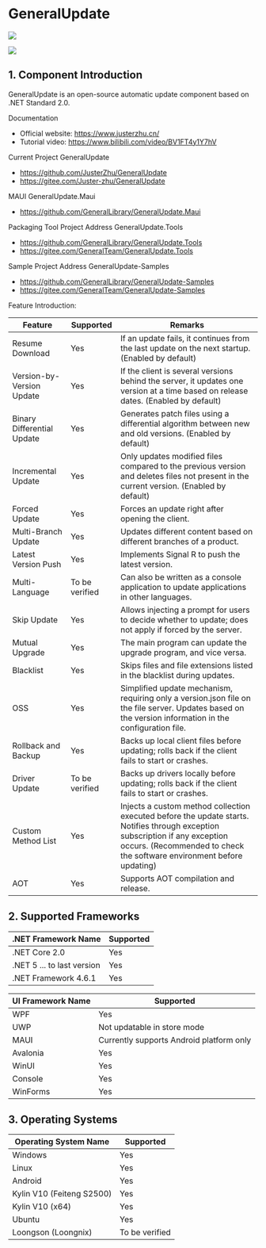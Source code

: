 # GeneralUpdate #
![](https://img.shields.io/github/license/JusterZhu/GeneralUpdate?color=blue)

![](imgs/GeneralUpdate_h.png)

## 1. Component Introduction ##

GeneralUpdate is an open-source automatic update component based on .NET Standard 2.0.

Documentation

- Official website: https://www.justerzhu.cn/
- Tutorial video: https://www.bilibili.com/video/BV1FT4y1Y7hV

Current Project GeneralUpdate

- https://github.com/JusterZhu/GeneralUpdate
- https://gitee.com/Juster-zhu/GeneralUpdate

MAUI GeneralUpdate.Maui

- https://github.com/GeneralLibrary/GeneralUpdate.Maui

Packaging Tool Project Address GeneralUpdate.Tools

- https://github.com/GeneralLibrary/GeneralUpdate.Tools
- https://gitee.com/GeneralTeam/GeneralUpdate.Tools

Sample Project Address GeneralUpdate-Samples

- https://github.com/GeneralLibrary/GeneralUpdate-Samples
- https://gitee.com/GeneralTeam/GeneralUpdate-Samples

Feature Introduction:

| Feature                    | Supported      | Remarks                                                      |
| -------------------------- | -------------- | ------------------------------------------------------------ |
| Resume Download            | Yes            | If an update fails, it continues from the last update on the next startup. (Enabled by default) |
| Version-by-Version Update  | Yes            | If the client is several versions behind the server, it updates one version at a time based on release dates. (Enabled by default) |
| Binary Differential Update | Yes            | Generates patch files using a differential algorithm between new and old versions. (Enabled by default) |
| Incremental Update         | Yes            | Only updates modified files compared to the previous version and deletes files not present in the current version. (Enabled by default) |
| Forced Update              | Yes            | Forces an update right after opening the client.             |
| Multi-Branch Update        | Yes            | Updates different content based on different branches of a product. |
| Latest Version Push        | Yes            | Implements Signal R to push the latest version.              |
| Multi-Language             | To be verified | Can also be written as a console application to update applications in other languages. |
| Skip Update                | Yes            | Allows injecting a prompt for users to decide whether to update; does not apply if forced by the server. |
| Mutual Upgrade             | Yes            | The main program can update the upgrade program, and vice versa. |
| Blacklist                  | Yes            | Skips files and file extensions listed in the blacklist during updates. |
| OSS                        | Yes            | Simplified update mechanism, requiring only a version.json file on the file server. Updates based on the version information in the configuration file. |
| Rollback and Backup        | Yes            | Backs up local client files before updating; rolls back if the client fails to start or crashes. |
| Driver Update              | To be verified | Backs up drivers locally before updating; rolls back if the client fails to start or crashes. |
| Custom Method List         | Yes            | Injects a custom method collection executed before the update starts. Notifies through exception subscription if any exception occurs. (Recommended to check the software environment before updating) |
| AOT                        | Yes            | Supports AOT compilation and release.                        |

## 2. Supported Frameworks

| .NET Framework Name        | Supported |
| -------------------------- | --------- |
| .NET Core 2.0              | Yes       |
| .NET 5 ... to last version | Yes       |
| .NET Framework 4.6.1       | Yes       |

| UI Framework Name | Supported                                |
| ----------------- | ---------------------------------------- |
| WPF               | Yes                                      |
| UWP               | Not updatable in store mode              |
| MAUI              | Currently supports Android platform only |
| Avalonia          | Yes                                      |
| WinUI             | Yes                                      |
| Console           | Yes                                      |
| WinForms          | Yes                                      |

## 3. Operating Systems

| Operating System Name     | Supported      |
| ------------------------- | -------------- |
| Windows                   | Yes            |
| Linux                     | Yes            |
| Android                   | Yes            |
| Kylin V10 (Feiteng S2500) | Yes            |
| Kylin V10 (x64)           | Yes            |
| Ubuntu                    | Yes            |
| Loongson (Loongnix)       | To be verified |
